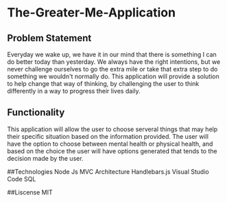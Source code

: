 # The-Greater-Me-Application

## Problem Statement
Everyday we wake up, we have it in our mind that there is something I can do better today than yesterday. We always have the right intentions, but we never challenge ourselves to go the extra mile or take that extra step to do something we wouldn't normally do. This application will provide a solution to help change that way of thinking, by challenging the user to think differently in a way to progress their lives daily.

## Functionality
This application will allow the user to choose serveral things that may help their specific situation based on the information provided. The user will have the option to choose between mental health or physical health, and based on the choice the user will have options generated that tends to the decision made by the user.

##Technologies
Node Js
MVC Architecture
Handlebars.js
Visual Studio Code
SQL


##Liscense
MIT
